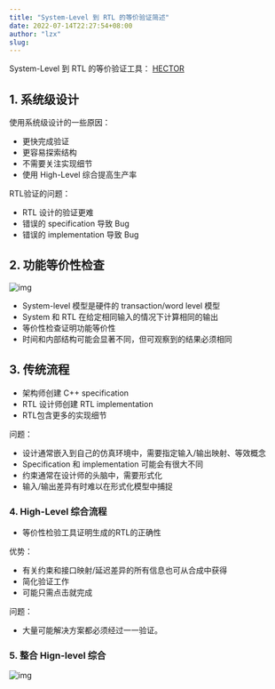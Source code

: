 ```yaml
---
title: "System-Level 到 RTL 的等价验证简述"
date: 2022-07-14T22:27:54+08:00
author: "lzx"
slug: 
---
```


System-Level 到 RTL 的等价验证工具： [HECTOR](https://research.ibm.com/haifa/conferences/hvc2008/present/CarlPixleyHVC08.pdf)

## 1. 系统级设计

使用系统级设计的一些原因：

- 更快完成验证
- 更容易探索结构
- 不需要关注实现细节
- 使用 High-Level 综合提高生产率

RTL验证的问题：

- RTL 设计的验证更难
- 错误的 specification 导致 Bug
- 错误的 implementation 导致 Bug

## 2. 功能等价性检查

![img](https://cdn.jsdelivr.net/gh/lzxqaq/jsdelivr@master/image/2022-7-14/c2rtl.png)

- System-level 模型是硬件的 transaction/word level 模型
- System 和 RTL 在给定相同输入的情况下计算相同的输出
- 等价性检查证明功能等价性
- 时间和内部结构可能会显著不同，但可观察到的结果必须相同


## 3. 传统流程

- 架构师创建 C++ specification 
- RTL 设计师创建 RTL implementation
- RTL包含更多的实现细节

问题：

- 设计通常嵌入到自己的仿真环境中，需要指定输入/输出映射、等效概念
- Specification 和 implementation 可能会有很大不同
- 约束通常在设计师的头脑中，需要形式化
- 输入/输出差异有时难以在形式化模型中捕捉


### 4. High-Level 综合流程

- 等价性检验工具证明生成的RTL的正确性

优势：

- 有关约束和接口映射/延迟差异的所有信息也可从合成中获得
- 简化验证工作
- 可能只需点击就完成

问题：

- 大量可能解决方案都必须经过一一验证。

### 5. 整合 Hign-level 综合

![img](https://cdn.jsdelivr.net/gh/lzxqaq/jsdelivr@master/image/2022-7-14/c2rtl.png)
